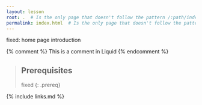 ```yaml
---
layout: lesson
root: .  # Is the only page that doesn't follow the pattern /:path/index.html
permalink: index.html  # Is the only page that doesn't follow the pattern /:path/index.html
---
```

fixed: home page introduction

<!-- this is an html comment -->

{% comment %} This is a comment in Liquid {% endcomment %}

> ## Prerequisites
>
> fixed
{: .prereq}

{% include links.md %}
